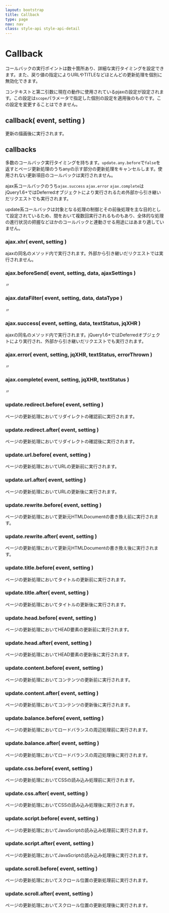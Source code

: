 ```yaml
---
layout: bootstrap
title: Callback
type: page
nav: nav
class: style-api style-api-detail
---
```


# Callback
コールバックの実行ポイントは数十箇所あり、詳細な実行タイミングを設定できます。また、戻り値の指定によりURLやTITLEなどほとんどの更新処理を個別に無効化できます。

コンテキストと第二引数に現在の動作に使用されているpjaxの設定が設定されます。この設定は`scope`パラメータで指定した個別の設定を適用後のものです。この設定を変更することはできません。

## callback( event, setting )
更新の描画後に実行されます。

## callbacks
多数のコールバック実行タイミングを持ちます。`update.any.before`で`false`を返すとページ更新処理のうちanyの示す部分の更新処理をキャンセルします。使用されない更新項目のコールバックは実行されません。

ajax系コールバックのうち`ajax.success` `ajax.error` `ajax.complete`はjQuery1.6+ではDeferredオブジェクトにより実行されるため外部から引き継いだリクエストでも実行されます。

update系コールバックは対象となる処理の制御とその前後処理を主な目的として設定されているため、間をおいて複数回実行されるものもあり、全体的な処理の進行状況の把握などほかのコールバックと連動させる用途にはあまり適していません。

### ajax.xhr( event, setting )
ajaxの同名のメソッド内で実行されます。外部から引き継いだリクエストでは実行されません。

### ajax.beforeSend( event, setting, data, ajaxSettings )
〃

### ajax.dataFilter( event, setting, data, dataType )
〃

### ajax.success( event, setting, data, textStatus, jqXHR )
ajaxの同名のメソッド内で実行されます。jQuery1.6+ではDeferredオブジェクトにより実行され、外部から引き継いだリクエストでも実行されます。

### ajax.error( event, setting, jqXHR, textStatus, errorThrown )
〃

### ajax.complete( event, setting, jqXHR, textStatus )
〃

### update.redirect.before( event, setting )
ページの更新処理においてリダイレクトの確認前に実行されます。

### update.redirect.after( event, setting )
ページの更新処理においてリダイレクトの確認後に実行されます。

### update.url.before( event, setting )
ページの更新処理においてURLの更新前に実行されます。

### update.url.after( event, setting )
ページの更新処理においてURLの更新後に実行されます。

### update.rewrite.before( event, setting )
ページの更新処理において更新元HTMLDocumentの書き換え前に実行されます。

### update.rewrite.after( event, setting )
ページの更新処理において更新元HTMLDocumentの書き換え後に実行されます。

### update.title.before( event, setting )
ページの更新処理においてタイトルの更新前に実行されます。

### update.title.after( event, setting )
ページの更新処理においてタイトルの更新後に実行されます。

### update.head.before( event, setting )
ページの更新処理においてHEAD要素の更新前に実行されます。

### update.head.after( event, setting )
ページの更新処理においてHEAD要素の更新後に実行されます。

### update.content.before( event, setting )
ページの更新処理においてコンテンツの更新前に実行されます。

### update.content.after( event, setting )
ページの更新処理においてコンテンツの更新後に実行されます。

### update.balance.before( event, setting )
ページの更新処理においてロードバランスの周辺処理前に実行されます。

### update.balance.after( event, setting )
ページの更新処理においてロードバランスの周辺処理後に実行されます。

### update.css.before( event, setting )
ページの更新処理においてCSSの読み込み処理前に実行されます。

### update.css.after( event, setting )
ページの更新処理においてCSSの読み込み処理後に実行されます。

### update.script.before( event, setting )
ページの更新処理においてJavaScriptの読み込み処理前に実行されます。

### update.script.after( event, setting )
ページの更新処理においてJavaScriptの読み込み処理後に実行されます。

### update.scroll.before( event, setting )
ページの更新処理においてスクロール位置の更新処理前に実行されます。

### update.scroll.after( event, setting )
ページの更新処理においてスクロール位置の更新処理後に実行されます。
